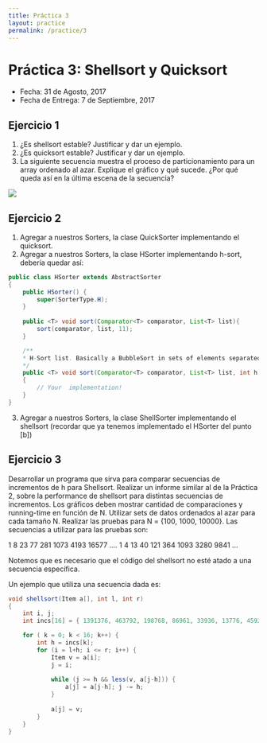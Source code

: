 ```yaml
---
title: Práctica 3
layout: practice
permalink: /practice/3
---
```


# Práctica 3: Shellsort y Quicksort

* Fecha: 31 de Agosto, 2017
* Fecha de Entrega: 7 de Septiembre, 2017

## Ejercicio 1

1. ¿Es shellsort estable? Justificar y dar un ejemplo.
2. ¿Es quicksort estable? Justificar y dar un ejemplo.
3. La siguiente secuencia muestra el proceso de particionamiento para un array ordenado al azar. Explique el gráfico y qué sucede. ¿Por qué queda así en la última escena de la secuencia?

![]({{site.baseurl}}/practice/tp3_1.jpg)

## Ejercicio 2

1. Agregar a nuestros Sorters, la clase QuickSorter implementando el quicksort.
2. Agregar a nuestros Sorters, la clase HSorter implementando h-sort, debería quedar así:

```java
public class HSorter extends AbstractSorter
{
	public HSorter() {
		super(SorterType.H);
	}
	
	public <T> void sort(Comparator<T> comparator, List<T> list){ 
		sort(comparator, list, 11);
	} 

	/**
	* H-Sort list. Basically a BubbleSort in sets of elements separated by h
	*/ 
	public <T> void sort(Comparator<T> comparator, List<T> list, int h) 
	{ 
		// Your  implementation!
	}
}
```

3. Agregar a nuestros Sorters, la clase ShellSorter implementando el shellsort (recordar que ya tenemos implementado el HSorter del punto [b])

## Ejercicio 3

Desarrollar un programa que sirva para comparar secuencias de incrementos de h para Shellsort. 
Realizar un informe similar al de la Práctica 2, sobre la performance de shellsort para distintas secuencias de incrementos.
Los gráficos deben mostrar cantidad de comparaciones y running-time en función de N. 
Utilizar sets de datos ordenados al azar para cada tamaño N.
Realizar las pruebas para N = {100, 1000, 10000}.
Las secuencias a utilizar para las pruebas son:

1 8 23 77 281 1073 4193 16577 ....
1 4 13 40 121 364 1093 3280 9841 ...

Notemos que es necesario que el código del shellsort no esté atado a una secuencia específica. 


Un ejemplo que utiliza una secuencia dada es:

```java
void shellsort(Item a[], int l, int r)
{
	int i, j;
	int incs[16] = { 1391376, 463792, 198768, 86961, 33936, 13776, 4592, 1968, 861, 336, 112, 48, 21, 7, 3, 1 };

	for ( k = 0; k < 16; k++) {
		int h = incs[k];
		for (i = l+h; i <= r; i++) {
		 	Item v = a[i];
		 	j = i;
		 	
		 	while (j >= h && less(v, a[j-h])) { 
		 		a[j] = a[j-h]; j -= h; 
		 	}
				
			a[j] = v;
		}
	}
}
```